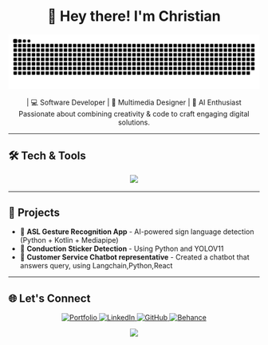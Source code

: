 <!-- Header -->
<h1 align="center">👋 Hey there! I'm Christian</h2>
<p align="center">
  <img src="https://raw.githubusercontent.com/moisesxtian/moisesxtian/output/github-snake-dark.svg" alt="github contribution snake"/>
</p>

<p align="center">
  | 💻 Software Developer | 🎨 Multimedia Designer | 🤖 AI Enthusiast <br/>
  Passionate about combining creativity & code to craft engaging digital solutions.
</p>

---

## 🛠️ Tech & Tools
<p align="center">
  <img src="https://skillicons.dev/icons?i=python,java,kotlin,react,mongodb,fastapi,flutter,git,flutter,html,css,js,figma,photoshop,illustrator,aftereffects,github" />
</p>

---

## 🚀 Projects
- 🤟 **ASL Gesture Recognition App** - AI-powered sign language detection (Python + Kotlin + Mediapipe)
- 🐾 **Conduction Sticker Detection** - Using Python and YOLOV11
- 🧠 **Customer Service Chatbot representative** - Created a chatbot that answers query, using Langchain,Python,React

---

## 🌐 Let's Connect
<p align="center">
  <a href="https://www.hyxcreation.vercel.app" target="_blank">
    <img alt="Portfolio" src="https://img.shields.io/badge/🌐-Portfolio-000?style=for-the-badge" />
  </a>
  <a href="https://linkedin.com/in/christian-moises-2767a3345/" target="_blank">
    <img alt="LinkedIn" src="https://img.shields.io/badge/LinkedIn-0A66C2?style=for-the-badge&logo=linkedin&logoColor=white" />
  </a>
  <a href="https://github.com/moisesxtian" target="_blank">
    <img alt="GitHub" src="https://img.shields.io/badge/GitHub-181717?style=for-the-badge&logo=github&logoColor=white" />
  </a>
  <a href="https://www.behance.net/hyxchan" target="_blank">
    <img alt="Behance" src="https://img.shields.io/badge/Behance-1769FF?style=for-the-badge&logo=behance&logoColor=white" />
  </a>
</p>
<p align="center">
  <img src="https://capsule-render.vercel.app/api?type=waving&color=0:9333EA,100:3B82F6&height=120&section=footer"/>
</p>
